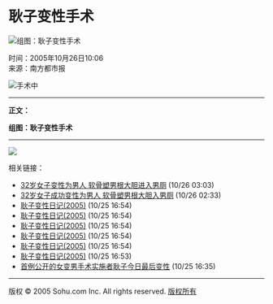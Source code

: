 # 耿子变性手术

![组图：耿子变性手术](https://photocdn.sohu.com/20051026/Img227307561.jpg)

时间：2005年10月26日10:06  
来源：南方都市报

![手术中](https://photocdn.sohu.com/20051026/Img227307561.jpg)

---

**正文：**

**组图：耿子变性手术**

---

![](https://images.sohu.com/ccc.gif)

相关链接：

- [32岁女子变性为男人 软骨塑男根大胆进入男厕](https://news.sohu.com/20051026/n227304296.shtml) (10/26 03:03)
- [32岁女子成功变性为男人 软骨塑男根大胆入男厕](https://news.sohu.com/20051026/n227304296.shtml) (10/26 02:33)
- [耿子变性日记(2005)](https://news.sohu.com/20051025/n227302606.shtml) (10/25 16:54)
- [耿子变性日记(2005)](https://news.sohu.com/20051025/n227302605.shtml) (10/25 16:54)
- [耿子变性日记(2005)](https://news.sohu.com/20051025/n227302604.shtml) (10/25 16:54)
- [耿子变性日记(2005)](https://news.sohu.com/20051025/n227302603.shtml) (10/25 16:54)
- [耿子变性日记(2005)](https://news.sohu.com/20051025/n227302602.shtml) (10/25 16:54)
- [耿子变性日记(2005)](https://news.sohu.com/20051025/n227302594.shtml) (10/25 16:53)
- [首例公开的女变男手术实施者耿子今日最后变性](https://news.sohu.com/20051025/n227302540.shtml) (10/25 16:35)

---

版权 © 2005 Sohu.com Inc. All rights reserved. [版权所有](https://www.sohu.com/about/copyright.html)